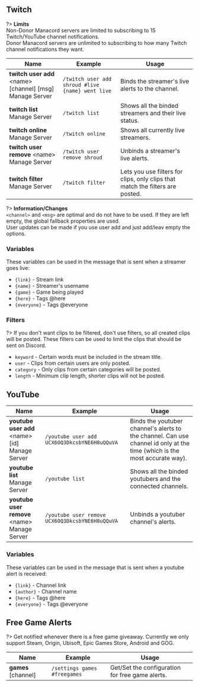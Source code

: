 ## Twitch
?> **Limits**<br>Non-Donor Manacord servers are limited to subscribing to 15 Twitch/YouTube channel notifications.<br>Donor Manacord servers are unlimited to subscribing to how many Twitch channel notifications they want.

<!-- ![Twitch](_images/twitch.png ':size=100%')-->

<!-- tabs:start -->
<!-- tab:Slash Commands -->
Name              | Example           | Usage                                                                         
 ---------------- | ----------------- | ----------------------------------------------------------------------------- 
**twitch user add** \<name> [channel] [msg]<br><span class="user-permissions">Manage Server</span> | `/twitch user add shroud #live {name} went live` | Binds the streamer's live alerts to the channel.
**twitch list**<br><span class="user-permissions">Manage Server</span>   | `/twitch list`    | Shows all the binded streamers and their live status.
**twitch online**<br><span class="user-permissions">Manage Server</span> | `/twitch online`  | Shows all currently live streamers.
**twitch user remove** \<name><br><span class="user-permissions">Manage Server</span> | `/twitch user remove shroud` | Unbinds a streamer's live alerts.
**twitch filter**<br><span class="user-permissions">Manage Server</span> | `/twitch filter`  | Lets you use filters for clips, only clips that match the filters are posted.
<!-- tabs:end -->
?> **Information/Changes**<br>`<channel>` and `<msg>` are optimal and do not have to be used. If they are left empty, the global fallback properties are used.<br>User updates can be made if you use user add and just add/leav empty the options.

### Variables
These variables can be used in the message that is sent when a streamer goes live:
- `{link}` - Stream link
- `{name}` - Streamer's username
- `{game}` - Game being played
- `{here}` - Tags @here
- `{everyone}` - Tags @everyone


### Filters
?> If you don't want clips to be filtered, don't use filters, so all created clips will be posted.
These filters can be used to limit the clips that should be sent on Discord.
- `keyword` - Certain words must be included in the stream title.
- `user` - Clips from certain users are only posted.
- `category` - Only clips from certain categories will be posted.
- `length` - Minimum clip length, shorter clips will not be posted.


## YouTube

<!-- tabs:start -->
<!-- tab:Slash Commands -->
Name              | Example           | Usage                                                                         
 ---------------- | ----------------- | -----------------------------------------------------------------------------
**youtube user add** \<name> [id]<br><span class="user-permissions">Manage Server</span> | `/youtube user add UCX6OQ3DkcsbYNE6H8uQQuVA` | Binds the youtuber channel's alerts to the channel. Can use channel id only at the time (which is the most accurate way).
**youtube list**<br><span class="user-permissions">Manage Server</span> | `/youtube list` | Shows all the binded youtubers and the connected channels.         
**youtube user remove** \<name><br><span class="user-permissions">Manage Server</span> | `/youtube user remove UCX6OQ3DkcsbYNE6H8uQQuVA` | Unbinds a youtuber channel's alerts.
<!-- tabs:end -->

### Variables
These variables can be used in the message that is sent when a youtube alert is received:
- `{link}` - Channel link
- `{author}` - Channel name
- `{here}` - Tags @here
- `{everyone}` - Tags @everyone


## Free Game Alerts
?> Get notified whenever there is a free game giveaway. Currently we only support Steam, Origin, Ubisoft, Epic Games Store, Android and GOG.

<!--![Free Game Alerts](_images/free_game_alerts.png)-->

<!-- tabs:start -->
<!-- tab:Slash Commands -->
Name              | Example           | Usage                                                                         
 ---------------- | ----------------- | ----------------------------------------------------------------------------- 
**games** [channel] | `/settings games #freegames` | Get/Set the configuration for free game alerts.
<!-- tabs:end -->
